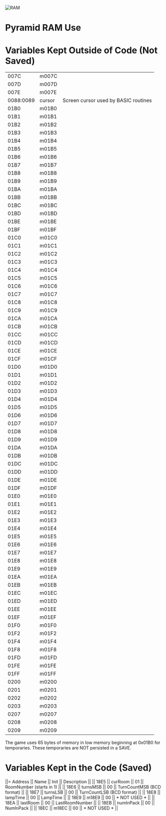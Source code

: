 
![RAM](Pyramid.jpg)

# Pyramid RAM Use

# Variables Kept Outside of Code (Not Saved)

<!-- memory -->
| | | |
| --- | --- | --- |
| 007C      | m007C                | |
| 007D      | m007D                | |
| 007E      | m007E                | |
| 0088:0089 | cursor               | Screen cursor used by BASIC routines |
| 01B0      | m01B0                | |
| 01B1      | m01B1                | |
| 01B2      | m01B2                | |
| 01B3      | m01B3                | |
| 01B4      | m01B4                | |
| 01B5      | m01B5                | |
| 01B6      | m01B6                | |
| 01B7      | m01B7                | |
| 01B8      | m01B8                | |
| 01B9      | m01B9                | |
| 01BA      | m01BA                | |
| 01BB      | m01BB                | |
| 01BC      | m01BC                | |
| 01BD      | m01BD                | |
| 01BE      | m01BE                | |
| 01BF      | m01BF                | |
| 01C0      | m01C0                | |
| 01C1      | m01C1                | |
| 01C2      | m01C2                | |
| 01C3      | m01C3                | |
| 01C4      | m01C4                | |
| 01C5      | m01C5                | |
| 01C6      | m01C6                | |
| 01C7      | m01C7                | |
| 01C8      | m01C8                | |
| 01C9      | m01C9                | |
| 01CA      | m01CA                | |
| 01CB      | m01CB                | |
| 01CC      | m01CC                | |
| 01CD      | m01CD                | |
| 01CE      | m01CE                | |
| 01CF      | m01CF                | |
| 01D0      | m01D0                | |
| 01D1      | m01D1                | |
| 01D2      | m01D2                | |
| 01D3      | m01D3                | |
| 01D4      | m01D4                | |
| 01D5      | m01D5                | |
| 01D6      | m01D6                | |
| 01D7      | m01D7                | |
| 01D8      | m01D8                | |
| 01D9      | m01D9                | |
| 01DA      | m01DA                | |
| 01DB      | m01DB                | |
| 01DC      | m01DC                | |
| 01DD      | m01DD                | |
| 01DE      | m01DE                | |
| 01DF      | m01DF                | |
| 01E0      | m01E0                | |
| 01E1      | m01E1                | |
| 01E2      | m01E2                | |
| 01E3      | m01E3                | |
| 01E4      | m01E4                | |
| 01E5      | m01E5                | |
| 01E6      | m01E6                | |
| 01E7      | m01E7                | |
| 01E8      | m01E8                | |
| 01E9      | m01E9                | |
| 01EA      | m01EA                | |
| 01EB      | m01EB                | |
| 01EC      | m01EC                | |
| 01ED      | m01ED                | |
| 01EE      | m01EE                | |
| 01EF      | m01EF                | |
| 01F0      | m01F0                | |
| 01F2      | m01F2                | |
| 01F4      | m01F4                | |
| 01F8      | m01F8                | |
| 01FD      | m01FD                | |
| 01FE      | m01FE                | |
| 01FF      | m01FF                | |
| 0200      | m0200                | |
| 0201      | m0201                | |
| 0202      | m0202                | |
| 0203      | m0203                | |
| 0207      | m0207                | |
| 0208      | m0208                | |
| 0209      | m0209                | |

The game uses 65 bytes of memory in low memory beginning at 0x01B0 for temporaries.
These temporaries are NOT persisted in a SAVE.

# Variables Kept in the Code (Saved)

<!-- memory -->
||= Address  || Name || Init || Description ||
|| 18E5      || curRoom              || 01 || RoomNumber (starts in 1) ||
|| 18E6      || turnsMSB             || 00 || TurnCountMSB (BCD format) ||
|| 18E7      || turnsLSB             || 00 || TurnCountLSB (BCD format) ||
|| 18E8      || lampTime             || 00 || LampTime ||
|| 18E9      || m18E9                || 00 || * NOT USED * ||
|| 18EA      || lastRoom             || 00 || LastRoomNumber ||
|| 18EB      || numInPack            || 00 || NumInPack ||
|| 18EC      || m18EC                || 00 || * NOT USED * ||

 
